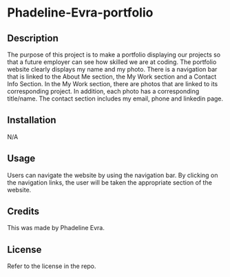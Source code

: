 # Phadeline-Evra-portfolio

## Description
The purpose of this project is to make a portfolio displaying our projects so that a future employer can see how skilled we are at coding.
The portfolio website clearly displays my name and my photo. There is a navigation bar that is linked to the About Me section, the My Work section and a Contact Info Section. In the My Work section, there are photos that are linked to its corresponding project. In addition, each photo has a corresponding title/name. The contact section includes my email, phone and linkedin page. 


## Installation
N/A

##  Usage
Users can navigate the website by using the navigation bar. By clicking on the navigation links, the user will be taken the appropriate section of the website.

## Credits
This was made by Phadeline Evra.

## License
Refer to the license in the repo.